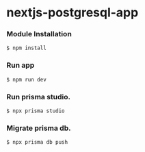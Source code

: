 # nextjs-postgresql-app

### Module Installation
```
$ npm install
```

### Run app
```
$ npm run dev
```
### Run prisma studio.
```
$ npx prisma studio
```
### Migrate prisma db.
```
$ npx prisma db push
```

